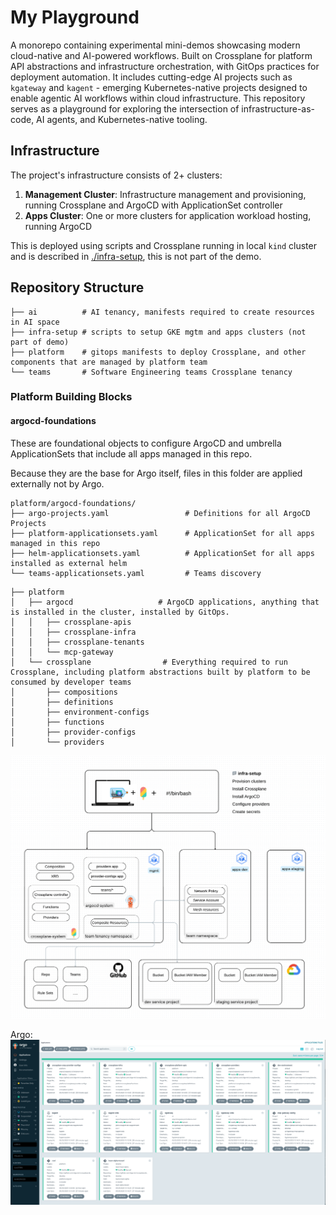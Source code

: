 # My Playground

A monorepo containing experimental mini-demos showcasing modern cloud-native and AI-powered workflows. Built on Crossplane for platform API abstractions and infrastructure orchestration, with GitOps practices for deployment automation.
It includes cutting-edge AI projects such as `kgateway` and `kagent` - emerging Kubernetes-native projects designed to enable agentic AI workflows within cloud infrastructure.
This repository serves as a playground for exploring the intersection of infrastructure-as-code, AI agents, and Kubernetes-native tooling.

## Infrastructure

The project's infrastructure consists of 2+ clusters:

1. **Management Cluster**: Infrastructure management and provisioning, running Crossplane and ArgoCD with ApplicationSet controller
2. **Apps Cluster**: One or more clusters for application workload hosting, running ArgoCD

This is deployed using scripts and Crossplane running in local `kind` cluster and is described in [./infra-setup](./infra-setup/), this is not part of the demo.

## Repository Structure

```
├── ai          # AI tenancy, manifests required to create resources in AI space
├── infra-setup # scripts to setup GKE mgtm and apps clusters (not part of demo)
├── platform    # gitops manifests to deploy Crossplane, and other components that are managed by platform team
└── teams       # Software Engineering teams Crossplane tenancy
```

### Platform Building Blocks

#### argocd-foundations

These are foundational objects to configure ArgoCD and umbrella ApplicationSets that include all apps managed in this repo.

Because they are the base for Argo itself, files in this folder are applied externally not by Argo.

```
platform/argocd-foundations/
├── argo-projects.yaml                 # Definitions for all ArgoCD Projects
├── platform-applicationsets.yaml      # ApplicationSet for all apps managed in this repo
├── helm-applicationsets.yaml          # ApplicationSet for all apps installed as external helm
└── teams-applicationsets.yaml         # Teams discovery
```



```
├── platform
│   ├── argocd                   # ArgoCD applications, anything that is installed in the cluster, installed by GitOps.
│   │   ├── crossplane-apis
│   │   ├── crossplane-infra
│   │   ├── crossplane-tenants
│   │   └── mcp-gateway
│   └── crossplane                # Everything required to run Crossplane, including platform abstractions built by platform to be consumed by developer teams
│       ├── compositions
│       ├── definitions
│       ├── environment-configs
│       ├── functions
│       ├── provider-configs
│       └── providers
```

![infra-demo](./docs/images/demo-infra.png)

Argo:
![Argo console complete setup](docs/images/argo-complete-setup.png)


